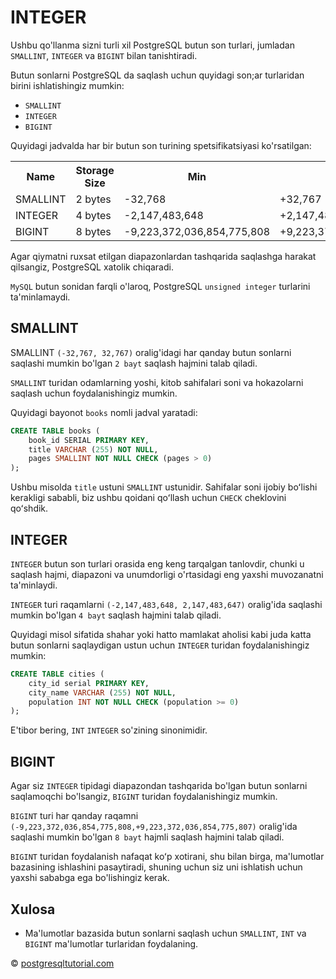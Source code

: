 # INTEGER

Ushbu qo'llanma sizni turli xil PostgreSQL butun son turlari, jumladan `SMALLINT`, `INTEGER` va `BIGINT` bilan tanishtiradi.

Butun sonlarni PostgreSQL da saqlash uchun quyidagi son;ar turlaridan birini ishlatishingiz mumkin:
* `SMALLINT`
* `INTEGER`
* `BIGINT`

Quyidagi jadvalda har bir butun son turining spetsifikatsiyasi ko'rsatilgan:

<table>
    <tr>
        <th>Name</th>
        <th>Storage Size</th>
        <th>Min</th>
        <th>Max</th>
    </tr>
    <tr>
        <td>SMALLINT</td>
        <td>2 bytes</td>
        <td>-32,768</td>
        <td>+32,767</td>
    </tr>
    <tr>
        <td>INTEGER</td>
        <td>4 bytes</td>
        <td>-2,147,483,648</td>
        <td>+2,147,483,647</td>
    </tr>
    <tr>
        <td>BIGINT</td>
        <td>8 bytes</td>
        <td>-9,223,372,036,854,775,808</td>
        <td>+9,223,372,036,854,775,807</td>
    </tr>
</table>

Agar qiymatni ruxsat etilgan diapazonlardan tashqarida saqlashga harakat qilsangiz, PostgreSQL xatolik chiqaradi.

`MySQL` butun sonidan farqli o'laroq, PostgreSQL `unsigned integer` turlarini ta'minlamaydi.

## SMALLINT
SMALLINT `(-32,767, 32,767)` oralig'idagi har qanday butun sonlarni saqlashi mumkin bo'lgan `2 bayt` saqlash hajmini talab qiladi.

`SMALLINT` turidan odamlarning yoshi, kitob sahifalari soni va hokazolarni saqlash uchun foydalanishingiz mumkin.

Quyidagi bayonot `books` nomli jadval yaratadi:

```sql
CREATE TABLE books (
    book_id SERIAL PRIMARY KEY,
    title VARCHAR (255) NOT NULL,
    pages SMALLINT NOT NULL CHECK (pages > 0)
);
```

Ushbu misolda `title` ustuni `SMALLINT` ustunidir. Sahifalar soni ijobiy boʻlishi kerakligi sababli, biz ushbu qoidani qoʻllash uchun `CHECK` cheklovini qoʻshdik.

## INTEGER
`INTEGER` butun son turlari orasida eng keng tarqalgan tanlovdir, chunki u saqlash hajmi, diapazoni va unumdorligi o'rtasidagi eng yaxshi muvozanatni ta'minlaydi.

`INTEGER` turi raqamlarni `(-2,147,483,648, 2,147,483,647)` oralig'ida saqlashi mumkin bo'lgan `4 bayt` saqlash hajmini talab qiladi.

Quyidagi misol sifatida shahar yoki hatto mamlakat aholisi kabi juda katta butun sonlarni saqlaydigan ustun uchun `INTEGER` turidan foydalanishingiz mumkin:

```sql
CREATE TABLE cities (
    city_id serial PRIMARY KEY,
    city_name VARCHAR (255) NOT NULL,
    population INT NOT NULL CHECK (population >= 0)
);
```

E'tibor bering, `INT` `INTEGER` so'zining sinonimidir.

## BIGINT
Agar siz `INTEGER` tipidagi diapazondan tashqarida bo'lgan butun sonlarni saqlamoqchi bo'lsangiz, `BIGINT` turidan foydalanishingiz mumkin.

`BIGINT` turi har qanday raqamni `(-9,223,372,036,854,775,808,+9,223,372,036,854,775,807)` oralig'ida saqlashi mumkin bo'lgan `8 bayt` hajmli saqlash hajmini talab qiladi.

`BIGINT` turidan foydalanish nafaqat koʻp xotirani, shu bilan birga, ma'lumotlar bazasining ishlashini pasaytiradi, shuning uchun siz uni ishlatish uchun yaxshi sababga ega bo'lishingiz kerak.

## Xulosa
* Ma'lumotlar bazasida butun sonlarni saqlash uchun `SMALLINT`, `INT` va `BIGINT` ma'lumotlar turlaridan foydalaning.

© [postgresqltutorial.com](https://www.postgresqltutorial.com/postgresql-tutorial/postgresql-integer/)